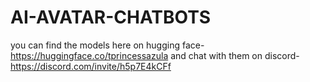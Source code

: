 # AI-AVATAR-CHATBOTS
you can find the models here on hugging face-
https://huggingface.co/tprincessazula
and chat with them on discord- https://discord.com/invite/h5p7E4kCFf
